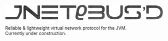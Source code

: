 ![jnetrobust](https://raw.githubusercontent.com/mucaho/jnetrobust/gh-pages/images/robust.png)

Reliable &amp; lightweight virtual network protocol for the JVM.   
Currently under construction.
